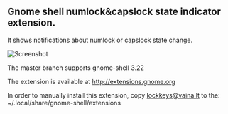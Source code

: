 ## Gnome shell numlock&capslock state indicator extension.

It shows notifications about numlock or capslock state change.

![Screenshot](https://github.com/kazysmaster/gnome-shell-extension-lockkeys/raw/master/screenshot.png)

The master branch supports gnome-shell 3.22

The extension is available at http://extensions.gnome.org

In order to manually install this extension, copy lockkeys@vaina.lt to the:
~/.local/share/gnome-shell/extensions
